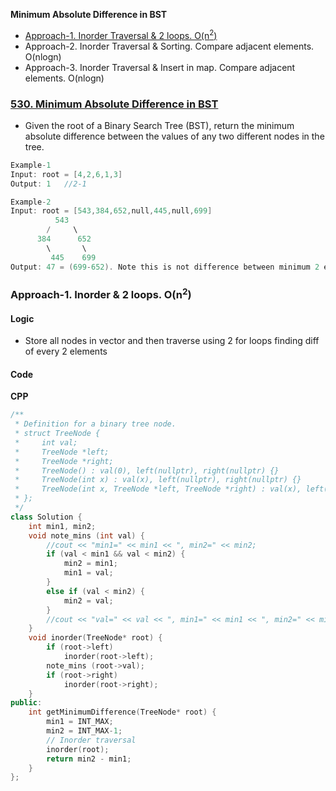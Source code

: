 **Minimum Absolute Difference in BST**
- [Approach-1. Inorder Traversal & 2 loops. O(n<sup>2</sup>)](#a1)
- Approach-2. Inorder Traversal & Sorting. Compare adjacent elements. O(nlogn)
- Approach-3. Inorder Traversal & Insert in map. Compare adjacent elements. O(nlogn)


### [530. Minimum Absolute Difference in BST](https://leetcode.com/problems/minimum-absolute-difference-in-bst/description/)
- Given the root of a Binary Search Tree (BST), return the minimum absolute difference between the values of any two different nodes in the tree.
```c
Example-1
Input: root = [4,2,6,1,3]
Output: 1   //2-1

Example-2
Input: root = [543,384,652,null,445,null,699]
          543
        /     \
      384      652
        \       \
         445    699
Output: 47 = (699-652). Note this is not difference between minimum 2 elements
```

<a name=a1></a>
### Approach-1. Inorder & 2 loops. O(n<sup>2</sup>)
#### Logic
- Store all nodes in vector and then traverse using 2 for loops finding diff of every 2 elements
#### Code
**CPP**
```cpp
/**
 * Definition for a binary tree node.
 * struct TreeNode {
 *     int val;
 *     TreeNode *left;
 *     TreeNode *right;
 *     TreeNode() : val(0), left(nullptr), right(nullptr) {}
 *     TreeNode(int x) : val(x), left(nullptr), right(nullptr) {}
 *     TreeNode(int x, TreeNode *left, TreeNode *right) : val(x), left(left), right(right) {}
 * };
 */
class Solution {
    int min1, min2;
    void note_mins (int val) {
        //cout << "min1=" << min1 << ", min2=" << min2;
        if (val < min1 && val < min2) {
            min2 = min1;
            min1 = val;
        }
        else if (val < min2) {
            min2 = val;
        }
        //cout << "val=" << val << ", min1=" << min1 << ", min2=" << min2 <<"\n";
    }
    void inorder(TreeNode* root) {
        if (root->left)
            inorder(root->left);
        note_mins (root->val);
        if (root->right)
            inorder(root->right);
    }
public:
    int getMinimumDifference(TreeNode* root) {
        min1 = INT_MAX;
        min2 = INT_MAX-1;
        // Inorder traversal
        inorder(root);
        return min2 - min1;
    }
};
```
